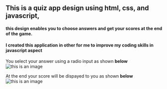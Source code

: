 ## This is a quiz app design using  html, css, and javascript, 

#### this design enables  you to choose answers and get your scores at the end of the game.

#### I created this application in other for me to improve my coding skills in javascript aspect
 
 You select your answer using a radio input as shown **below**
![this is an image](Screenshot%20(4).png)

At the end your score will be dispayed to you as shown **below**
![this is an image](Screenshot%20(5).png)

